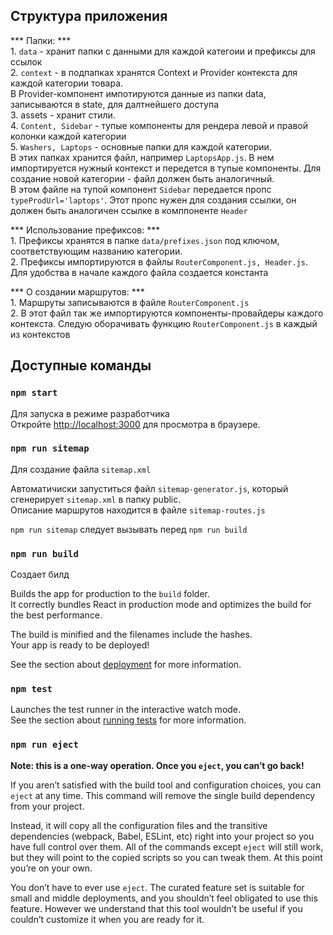## Структура приложения 

*** Папки: *** <br />
    1. `data` - хранит папки с данными для каждой категоии и префиксы для ссылок <br />
    2. `context` - в подпапках хранятся Context и Provider контекста для каждой категории товара. <br />
        В Provider-компонент импотируются данные из папки data, записываются в state, для далтнейшего доступа <br />
    3. assets - хранит стили. <br />
    4. `Content, Sidebar` - тупые компоненты для рендера левой и правой колонки каждой категории <br />
    5. `Washers, Laptops` - основные папки для каждой категории.<br />
    В этих папках хранится файл, например `LaptopsApp.js`. В нем импортируется нужный контекст и передется в тупые компоненты. Для создание новой категории - файл должен быть аналогичный. <br />
    В этом файле на тупой компонент `Sidebar` передается пропс  `typeProdUrl='laptops'`. Этот пропс нужен для создания ссылки, он должен быть аналогичен ссылке в комппоненте `Header` <br />
    
*** Использование префиксов: *** <br />
    1. Префиксы хранятся в папке `data/prefixes.json` под ключом, соответствующим названию категории. <br />
    2. Префиксы импортируются в файлы `RouterComponent.js, Header.js`. Для удобства в начале каждого файла создается константа <br />

*** О создании маршрутов: *** <br />
    1. Маршруты записываются в файле `RouterComponent.js` <br />
    2. В этот файл так же импортируются компоненты-провайдеры каждого контекста. Следую оборачивать функцию `RouterComponent.js` в каждый из контекстов<br />



## Доступные команды
  
### `npm start`

Для запуска в режиме разработчика<br />
Откройте [http://localhost:3000](http://localhost:3000) для просмотра в браузере. 

### `npm run sitemap`

Для создание файла `sitemap.xml` 

Автоматичиски запуститься файл `sitemap-generator.js`, который сгенерирует `sitemap.xml` в папку public.<br />
Описание маршрутов находится в файле `sitemap-routes.js`

`npm run sitemap` следует вызывать перед `npm run build`

  
### `npm run build`

Создает билд 

Builds the app for production to the `build` folder.<br />
It correctly bundles React in production mode and optimizes the build for the best performance.

The build is minified and the filenames include the hashes.<br />
Your app is ready to be deployed!

See the section about [deployment](https://facebook.github.io/create-react-app/docs/deployment) for more information. 

### `npm test`

Launches the test runner in the interactive watch mode.<br />
See the section about [running tests](https://facebook.github.io/create-react-app/docs/running-tests) for more information.

### `npm run eject`

**Note: this is a one-way operation. Once you `eject`, you can’t go back!**

If you aren’t satisfied with the build tool and configuration choices, you can `eject` at any time. This command will remove the single build dependency from your project.

Instead, it will copy all the configuration files and the transitive dependencies (webpack, Babel, ESLint, etc) right into your project so you have full control over them. All of the commands except `eject` will still work, but they will point to the copied scripts so you can tweak them. At this point you’re on your own.

You don’t have to ever use `eject`. The curated feature set is suitable for small and middle deployments, and you shouldn’t feel obligated to use this feature. However we understand that this tool wouldn’t be useful if you couldn’t customize it when you are ready for it.
 
